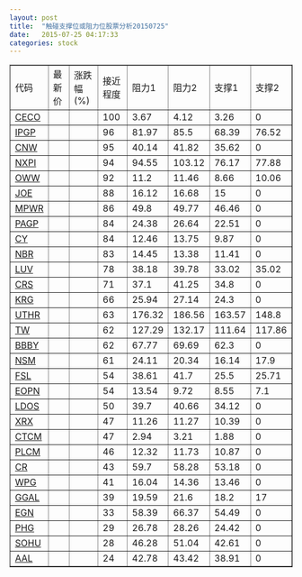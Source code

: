 ```yaml
---
layout: post
title:  "触碰支撑位或阻力位股票分析20150725"
date:   2015-07-25 04:17:33
categories: stock
---
```

<script type="text/javascript">
var stockList = []
stockList.push('gb_ceco');
stockList.push('gb_ipgp');
stockList.push('gb_cnw');
stockList.push('gb_nxpi');
stockList.push('gb_oww');
stockList.push('gb_joe');
stockList.push('gb_mpwr');
stockList.push('gb_pagp');
stockList.push('gb_cy');
stockList.push('gb_nbr');
stockList.push('gb_luv');
stockList.push('gb_crs');
stockList.push('gb_krg');
stockList.push('gb_uthr');
stockList.push('gb_tw');
stockList.push('gb_bbby');
stockList.push('gb_nsm');
stockList.push('gb_fsl');
stockList.push('gb_eopn');
stockList.push('gb_ldos');
stockList.push('gb_xrx');
stockList.push('gb_ctcm');
stockList.push('gb_plcm');
stockList.push('gb_cr');
stockList.push('gb_wpg');
stockList.push('gb_ggal');
stockList.push('gb_egn');
stockList.push('gb_phg');
stockList.push('gb_sohu');
stockList.push('gb_aal');
</script>
<table border="1">
 <tr>
 <td>代码</td>
 <td>最新价</td>
 <td>涨跌幅(%)</td>
 <td>接近程度</td>
 <td>阻力1</td>
 <td>阻力2</td>
 <td>支撑1</td>
 <td>支撑2</td>
</tr>
  <tr id="ceco" class="green">
  <td><a href="http://stock.finance.sina.com.cn/usstock/quotes/CECO.html" target="_blank">CECO</a></td><td></td><td></td><td>100</td><td>3.67</td><td>4.12</td><td>3.26</td><td>0</td></tr>
  <tr id="ipgp" class="red">
  <td><a href="http://stock.finance.sina.com.cn/usstock/quotes/IPGP.html" target="_blank">IPGP</a></td><td></td><td></td><td>96</td><td>81.97</td><td>85.5</td><td>68.39</td><td>76.52</td></tr>
  <tr id="cnw" class="green">
  <td><a href="http://stock.finance.sina.com.cn/usstock/quotes/CNW.html" target="_blank">CNW</a></td><td></td><td></td><td>95</td><td>40.14</td><td>41.82</td><td>35.62</td><td>0</td></tr>
  <tr id="nxpi" class="red">
  <td><a href="http://stock.finance.sina.com.cn/usstock/quotes/NXPI.html" target="_blank">NXPI</a></td><td></td><td></td><td>94</td><td>94.55</td><td>103.12</td><td>76.17</td><td>77.88</td></tr>
  <tr id="oww" class="red">
  <td><a href="http://stock.finance.sina.com.cn/usstock/quotes/OWW.html" target="_blank">OWW</a></td><td></td><td></td><td>92</td><td>11.2</td><td>11.46</td><td>8.66</td><td>10.06</td></tr>
  <tr id="joe" class="red">
  <td><a href="http://stock.finance.sina.com.cn/usstock/quotes/JOE.html" target="_blank">JOE</a></td><td></td><td></td><td>88</td><td>16.12</td><td>16.68</td><td>15</td><td>0</td></tr>
  <tr id="mpwr" class="red">
  <td><a href="http://stock.finance.sina.com.cn/usstock/quotes/MPWR.html" target="_blank">MPWR</a></td><td></td><td></td><td>86</td><td>49.8</td><td>49.77</td><td>46.46</td><td>0</td></tr>
  <tr id="pagp" class="red">
  <td><a href="http://stock.finance.sina.com.cn/usstock/quotes/PAGP.html" target="_blank">PAGP</a></td><td></td><td></td><td>84</td><td>24.38</td><td>26.64</td><td>22.51</td><td>0</td></tr>
  <tr id="cy" class="red">
  <td><a href="http://stock.finance.sina.com.cn/usstock/quotes/CY.html" target="_blank">CY</a></td><td></td><td></td><td>84</td><td>12.46</td><td>13.75</td><td>9.87</td><td>0</td></tr>
  <tr id="nbr" class="green">
  <td><a href="http://stock.finance.sina.com.cn/usstock/quotes/NBR.html" target="_blank">NBR</a></td><td></td><td></td><td>83</td><td>14.45</td><td>13.38</td><td>11.41</td><td>0</td></tr>
  <tr id="luv" class="green">
  <td><a href="http://stock.finance.sina.com.cn/usstock/quotes/LUV.html" target="_blank">LUV</a></td><td></td><td></td><td>78</td><td>38.18</td><td>39.78</td><td>33.02</td><td>35.02</td></tr>
  <tr id="crs" class="red">
  <td><a href="http://stock.finance.sina.com.cn/usstock/quotes/CRS.html" target="_blank">CRS</a></td><td></td><td></td><td>71</td><td>37.1</td><td>41.25</td><td>34.8</td><td>0</td></tr>
  <tr id="krg" class="red">
  <td><a href="http://stock.finance.sina.com.cn/usstock/quotes/KRG.html" target="_blank">KRG</a></td><td></td><td></td><td>66</td><td>25.94</td><td>27.14</td><td>24.3</td><td>0</td></tr>
  <tr id="uthr" class="red">
  <td><a href="http://stock.finance.sina.com.cn/usstock/quotes/UTHR.html" target="_blank">UTHR</a></td><td></td><td></td><td>63</td><td>176.32</td><td>186.56</td><td>163.57</td><td>148.8</td></tr>
  <tr id="tw" class="red">
  <td><a href="http://stock.finance.sina.com.cn/usstock/quotes/TW.html" target="_blank">TW</a></td><td></td><td></td><td>62</td><td>127.29</td><td>132.17</td><td>111.64</td><td>117.86</td></tr>
  <tr id="bbby" class="red">
  <td><a href="http://stock.finance.sina.com.cn/usstock/quotes/BBBY.html" target="_blank">BBBY</a></td><td></td><td></td><td>62</td><td>67.77</td><td>69.69</td><td>62.3</td><td>0</td></tr>
  <tr id="nsm" class="green">
  <td><a href="http://stock.finance.sina.com.cn/usstock/quotes/NSM.html" target="_blank">NSM</a></td><td></td><td></td><td>61</td><td>24.11</td><td>20.34</td><td>16.14</td><td>17.9</td></tr>
  <tr id="fsl" class="red">
  <td><a href="http://stock.finance.sina.com.cn/usstock/quotes/FSL.html" target="_blank">FSL</a></td><td></td><td></td><td>54</td><td>38.61</td><td>41.7</td><td>25.5</td><td>25.71</td></tr>
  <tr id="eopn" class="green">
  <td><a href="http://stock.finance.sina.com.cn/usstock/quotes/EOPN.html" target="_blank">EOPN</a></td><td></td><td></td><td>54</td><td>13.54</td><td>9.72</td><td>8.55</td><td>7.1</td></tr>
  <tr id="ldos" class="red">
  <td><a href="http://stock.finance.sina.com.cn/usstock/quotes/LDOS.html" target="_blank">LDOS</a></td><td></td><td></td><td>50</td><td>39.7</td><td>40.66</td><td>34.12</td><td>0</td></tr>
  <tr id="xrx" class="red">
  <td><a href="http://stock.finance.sina.com.cn/usstock/quotes/XRX.html" target="_blank">XRX</a></td><td></td><td></td><td>47</td><td>11.26</td><td>11.27</td><td>10.39</td><td>0</td></tr>
  <tr id="ctcm" class="green">
  <td><a href="http://stock.finance.sina.com.cn/usstock/quotes/CTCM.html" target="_blank">CTCM</a></td><td></td><td></td><td>47</td><td>2.94</td><td>3.21</td><td>1.88</td><td>0</td></tr>
  <tr id="plcm" class="green">
  <td><a href="http://stock.finance.sina.com.cn/usstock/quotes/PLCM.html" target="_blank">PLCM</a></td><td></td><td></td><td>46</td><td>12.32</td><td>11.73</td><td>10.87</td><td>0</td></tr>
  <tr id="cr" class="green">
  <td><a href="http://stock.finance.sina.com.cn/usstock/quotes/CR.html" target="_blank">CR</a></td><td></td><td></td><td>43</td><td>59.7</td><td>58.28</td><td>53.18</td><td>0</td></tr>
  <tr id="wpg" class="green">
  <td><a href="http://stock.finance.sina.com.cn/usstock/quotes/WPG.html" target="_blank">WPG</a></td><td></td><td></td><td>41</td><td>16.04</td><td>14.36</td><td>13.46</td><td>0</td></tr>
  <tr id="ggal" class="red">
  <td><a href="http://stock.finance.sina.com.cn/usstock/quotes/GGAL.html" target="_blank">GGAL</a></td><td></td><td></td><td>39</td><td>19.59</td><td>21.6</td><td>18.2</td><td>17</td></tr>
  <tr id="egn" class="red">
  <td><a href="http://stock.finance.sina.com.cn/usstock/quotes/EGN.html" target="_blank">EGN</a></td><td></td><td></td><td>33</td><td>58.39</td><td>66.37</td><td>54.49</td><td>0</td></tr>
  <tr id="phg" class="red">
  <td><a href="http://stock.finance.sina.com.cn/usstock/quotes/PHG.html" target="_blank">PHG</a></td><td></td><td></td><td>29</td><td>26.78</td><td>28.26</td><td>24.42</td><td>0</td></tr>
  <tr id="sohu" class="red">
  <td><a href="http://stock.finance.sina.com.cn/usstock/quotes/SOHU.html" target="_blank">SOHU</a></td><td></td><td></td><td>28</td><td>46.28</td><td>51.04</td><td>42.61</td><td>0</td></tr>
  <tr id="aal" class="red">
  <td><a href="http://stock.finance.sina.com.cn/usstock/quotes/AAL.html" target="_blank">AAL</a></td><td></td><td></td><td>24</td><td>42.78</td><td>43.42</td><td>38.91</td><td>0</td></tr>
</table>
